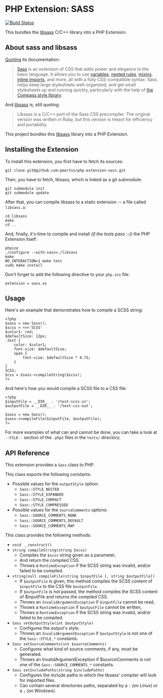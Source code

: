# PHP Extension: SASS

[![Build Status](https://travis-ci.org/pmartin/php-extension-sass.png?branch=master)](https://travis-ci.org/pmartin/php-extension-sass)

This bundles the [libsass](https://github.com/hcatlin/libsass) C/C++ library into a PHP Extension.


## About sass and libsass

[Quoting](http://sass-lang.com/documentation/file.SASS_REFERENCE.html) its documentation:

> [Sass](http://sass-lang.com/) is an extension of CSS that adds power and elegance to the basic language. It allows you to use [variables](http://sass-lang.com/documentation/file.SASS_REFERENCE.html#variables_), [nested rules](http://sass-lang.com/documentation/file.SASS_REFERENCE.html#nested_rules), [mixins](http://sass-lang.com/documentation/file.SASS_REFERENCE.html#mixins), [inline imports](http://sass-lang.com/documentation/file.SASS_REFERENCE.html#import), and more, all with a fully CSS-compatible syntax. Sass helps keep large stylesheets well-organized, and get small stylesheets up and running quickly, particularly with the help of [the Compass style library](http://compass-style.org/).

And [libsass](https://github.com/hcatlin/libsass) is, still quoting:

> Libsass is a C/C++ port of the Sass CSS precompiler. The original version was written in Ruby, but this version is meant for efficiency and portability.

This project bundles this [libsass](https://github.com/hcatlin/libsass) library into a PHP Extension.


## Installing the Extension

To install this extension, you first have to fetch its sources:

    git clone git@github.com:pmartin/php-extension-sass.git

Then, you have to fetch, libsass, which is linked as a git submodule:

    git submodule init
    git submodule update

After that, you can compile libsass to a static extension -- a file called `libsass.a`:

    cd libsass
    make
    cd ..

And, finally, it's time to compile and install *(if the tests pass ;-))* the PHP Extension itself:

    phpize
    ./configure --with-sass=./libsass
    make
    NO_INTERACTION=1 make test
    sudo make install

Don't forget to add the following directive to your `php.ini` file:

    extension = sass.so


## Usage

Here's an example that demonstrates how to compile a SCSS string:

    <?php
    $sass = new Sass();
    $scss = <<<'SCSS'
    $color1: red;
    $defaultSize: 12px;
    .test {
        color: $color1;
        font-size: $defaultSize;
        span {
            font-size: $defaultSize * 0.75;
        }
    }
    SCSS;
    $css = $sass->compileString($scss);
    ?>

And here's how you would compile a SCSS file to a CSS file:

    <?php
    $inputFile = __DIR__ . '/test-scss-in';
    $outputFile = __DIR__ . '/test-css-out';

    $sass = new Sass();
    $sass->compileFile($inputFile, $outputFile);
    ?>

For more examples of what can and cannot be done, you can take a look at `--FILE--` section of the `.phpt` files in the `tests/` directory.

## API Reference

This extension provides a `Sass` class to PHP.

This class exports the following constants:

 * Possible values for the `outputStyle` option:
   * `Sass::STYLE_NESTED`
   * `Sass::STYLE_EXPANDED`
   * `Sass::STYLE_COMPACT`
   * `Sass::STYLE_COMPRESSED`
 * Possible values for the `sourceComments` options:
   * `Sass::SOURCE_COMMENTS_NONE`
   * `Sass::SOURCE_COMMENTS_DEFAULT`
   * `Sass::SOURCE_COMMENTS_MAP`

This class provides the following methods:

 * `void __construct()`
 * `string compileString(string $scss)`
   * Compiles the `$scss` string given as a parameter,
   * And return the compiled CSS.
   * Throws a `RuntimeException` if the SCSS string was invalid, and/or failed to be compiled.
 * `string|null compileFile(string $inputFile [, string $outputFile])`
   * If `$outputFile` is given, this method compiles the SCSS content of `$inputFile` to the CSS file `$outputFile`.
   * If `$outputFile` is not passed, the method compiles the SCSS content of $inputFile and returns the compiled CSS.
   * Throws an `InvalidArgumentException` if `$inputFile` cannot be read,
   * Throws a `RuntimeException` if `$outputFile` cannot be written,
   * Throws a `RuntimeException` if the SCSS string was invalid, and/or failed to be compiled.
 * `Sass setOutputStyle(int $outputStyle)`
   * Configures the output's style.
   * Throws an `InvalidArgumentException` if `$outputStyle` is not one of the `Sass::STYLE_*` constants.
 * `Sass setSourceComments(int $sourceComments)`
   * Configures what kind of source comments, if any, must be generated.
   * Throws an InvalidArgumentException if $sourceComments is not one of the `Sass::SOURCE_COMMENTS_*` constants.
 * `Sass setIncludePaths(string $includePaths)`
   * Configures the include paths in which the libsass' compiler will look for imported files.
   * Can contain several directories paths, separated by a `:` *(on Linux)* or a `;` *(on Windows)*.
